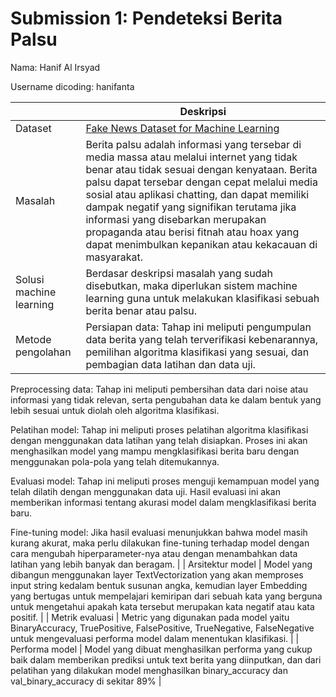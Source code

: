 # Submission 1: Pendeteksi Berita Palsu
Nama: Hanif Al Irsyad

Username dicoding: hanifanta

| | Deskripsi |
| ----------- | ----------- |
| Dataset | [Fake News Dataset for Machine Learning](https://www.kaggle.com/datasets/bipulnath98/fake-news-dataset-for-machine-learning) |
| Masalah | Berita palsu adalah informasi yang tersebar di media massa atau melalui internet yang tidak benar atau tidak sesuai dengan kenyataan. Berita palsu dapat tersebar dengan cepat melalui media sosial atau aplikasi chatting, dan dapat memiliki dampak negatif yang signifikan terutama jika informasi yang disebarkan merupakan propaganda atau berisi fitnah atau hoax yang dapat menimbulkan kepanikan atau kekacauan di masyarakat. |
| Solusi machine learning | Berdasar deskripsi masalah yang sudah disebutkan, maka diperlukan sistem machine learning guna untuk melakukan klasifikasi sebuah berita benar atau palsu. |
| Metode pengolahan | Persiapan data: Tahap ini meliputi pengumpulan data berita yang telah terverifikasi kebenarannya, pemilihan algoritma klasifikasi yang sesuai, dan pembagian data latihan dan data uji.

Preprocessing data: Tahap ini meliputi pembersihan data dari noise atau informasi yang tidak relevan, serta pengubahan data ke dalam bentuk yang lebih sesuai untuk diolah oleh algoritma klasifikasi.

Pelatihan model: Tahap ini meliputi proses pelatihan algoritma klasifikasi dengan menggunakan data latihan yang telah disiapkan. Proses ini akan menghasilkan model yang mampu mengklasifikasi berita baru dengan menggunakan pola-pola yang telah ditemukannya.

Evaluasi model: Tahap ini meliputi proses menguji kemampuan model yang telah dilatih dengan menggunakan data uji. Hasil evaluasi ini akan memberikan informasi tentang akurasi model dalam mengklasifikasi berita baru.

Fine-tuning model: Jika hasil evaluasi menunjukkan bahwa model masih kurang akurat, maka perlu dilakukan fine-tuning terhadap model dengan cara mengubah hiperparameter-nya atau dengan menambahkan data latihan yang lebih banyak dan beragam. |
| Arsitektur model | Model yang dibangun menggunakan layer TextVectorization yang akan memproses input string kedalam bentuk susunan angka, kemudian layer Embedding yang bertugas untuk mempelajari kemiripan dari sebuah kata yang berguna untuk mengetahui apakah kata tersebut merupakan kata negatif atau kata positif. |
| Metrik evaluasi | Metric yang digunakan pada model yaitu BinaryAccuracy, TruePositive, FalsePositive, TrueNegative, FalseNegative untuk mengevaluasi performa model dalam menentukan klasifikasi. |
| Performa model | Model yang dibuat menghasilkan performa yang cukup baik dalam memberikan prediksi untuk text berita yang diinputkan, dan dari pelatihan yang dilakukan model menghasilkan binary_accuracy dan val_binary_accuracy di sekitar 89% |